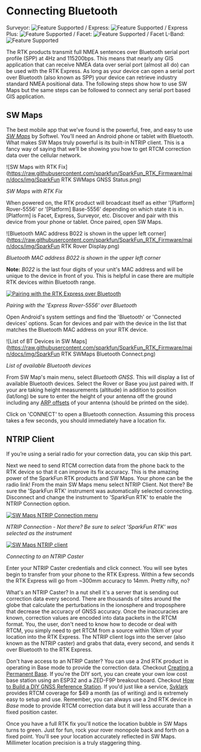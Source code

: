 # Connecting Bluetooth

Surveyor: ![Feature Supported](https://raw.githubusercontent.com/sparkfun/SparkFun_RTK_Firmware/main/docs/img/GreenDot.png) / Express: ![Feature Supported](https://raw.githubusercontent.com/sparkfun/SparkFun_RTK_Firmware/main/docs/img/GreenDot.png) / Express Plus: ![Feature Supported](https://raw.githubusercontent.com/sparkfun/SparkFun_RTK_Firmware/main/docs/img/GreenDot.png) / Facet: ![Feature Supported](https://raw.githubusercontent.com/sparkfun/SparkFun_RTK_Firmware/main/docs/img/GreenDot.png) / Facet L-Band: ![Feature Supported](https://raw.githubusercontent.com/sparkfun/SparkFun_RTK_Firmware/main/docs/img/GreenDot.png)

The RTK products transmit full NMEA sentences over Bluetooth serial port profile (SPP) at 4Hz and 115200bps. This means that nearly any GIS application that can receive NMEA data over serial port (almost all do) can be used with the RTK Express. As long as your device can open a serial port over Bluetooth (also known as SPP) your device can retrieve industry standard NMEA positional data. The following steps show how to use SW Maps but the same steps can be followed to connect any serial port based GIS application.

## SW Maps

The best mobile app that we’ve found is the powerful, free, and easy to use *[SW Maps](https://play.google.com/store/apps/details?id=np.com.softwel.swmaps)* by Softwel. You’ll need an Android phone or tablet with Bluetooth. What makes SW Maps truly powerful is its built-in NTRIP client. This is a fancy way of saying that we’ll be showing you how to get RTCM correction data over the cellular network. 

![SW Maps with RTK Fix](https://raw.githubusercontent.com/sparkfun/SparkFun_RTK_Firmware/main/docs/img/SparkFun RTK SWMaps GNSS Status.png)

*SW Maps with RTK Fix*

When powered on, the RTK product will broadcast itself as either '[Platform] Rover-5556' or '[Platform] Base-5556' depending on which state it is in. [Platform] is Facet, Express, Surveyor, etc. Discover and pair with this device from your phone or tablet. Once paired, open SW Maps. 

![Bluetooth MAC address B022 is shown in the upper left corner](https://raw.githubusercontent.com/sparkfun/SparkFun_RTK_Firmware/main/docs/img/SparkFun RTK Rover Display.png)

*Bluetooth MAC address B022 is shown in the upper left corner*

**Note:** *B022* is the last four digits of your unit's MAC address and will be unique to the device in front of you. This is helpful in case there are multiple RTK devices within Bluetooth range.

[![Pairing with the RTK Express over Bluetooth](https://cdn.sparkfun.com/r/600-600/assets/learn_tutorials/1/8/5/7/RTK_Express_-_Bluetooth_Connect.jpg)](https://cdn.sparkfun.com/assets/learn_tutorials/1/8/5/7/RTK_Express_-_Bluetooth_Connect.jpg)

*Pairing with the 'Express Rover-5556' over Bluetooth*

Open Android's system settings and find the 'Bluetooth' or 'Connected devices' options. Scan for devices and pair with the device in the list that matches the Bluetooth MAC address on your RTK device.

![List of BT Devices in SW Maps](https://raw.githubusercontent.com/sparkfun/SparkFun_RTK_Firmware/main/docs/img/SparkFun RTK SWMaps Bluetooth Connect.png)

*List of available Bluetooth devices*

From SW Map's main menu, select *Bluetooth GNSS*. This will display a list of available Bluetooth devices. Select the Rover or Base you just paired with. If your are taking height measurements (altitude) in addition to position (lat/long) be sure to enter the height of your antenna off the ground including any [ARP offsets](https://geodesy.noaa.gov/ANTCAL/FAQ.xhtml#faq4) of your antenna (should be printed on the side).

Click on 'CONNECT' to open a Bluetooth connection. Assuming this process takes a few seconds, you should immediately have a location fix.

## NTRIP Client

If you’re using a serial radio for your correction data, you can skip this part.

Next we need to send RTCM correction data from the phone back to the RTK device so that it can improve its fix accuracy. This is the amazing power of the SparkFun RTK products and SW Maps. Your phone can be the radio link! From the main SW Maps menu select NTRIP Client. Not there? Be sure the 'SparkFun RTK' instrument was automatically selected connecting. Disconnect and change the instrument to 'SparkFun RTK' to enable the NTRIP Connection option.

[![SW Maps NTRIP Connection menu](https://cdn.sparkfun.com/r/600-600/assets/learn_tutorials/1/4/6/3/SparkFun_RTK_Surveyor_-_SW_Maps_NTRIP_Connection.jpg)](https://cdn.sparkfun.com/assets/learn_tutorials/1/4/6/3/SparkFun_RTK_Surveyor_-_SW_Maps_NTRIP_Connection.jpg)

*NTRIP Connection - Not there? Be sure to select 'SparkFun RTK' was selected as the instrument*

[![SW Maps NTRIP client](https://cdn.sparkfun.com/r/600-600/assets/learn_tutorials/1/4/6/3/SW_Maps_-_NTRIP_Client.jpg)](https://cdn.sparkfun.com/assets/learn_tutorials/1/4/6/3/SW_Maps_-_NTRIP_Client.jpg)

*Connecting to an NTRIP Caster*

Enter your NTRIP Caster credentials and click connect. You will see bytes begin to transfer from your phone to the RTK Express. Within a few seconds the RTK Express will go from ~300mm accuracy to 14mm. Pretty nifty, no?

What's an NTRIP Caster? In a nut shell it's a server that is sending out correction data every second. There are thousands of sites around the globe that calculate the perturbations in the ionosphere and troposphere that decrease the accuracy of GNSS accuracy. Once the inaccuracies are known, correction values are encoded into data packets in the RTCM format. You, the user, don't need to know how to decode or deal with RTCM, you simply need to get RTCM from a source within 10km of your location into the RTK Express. The NTRIP client logs into the server (also known as the NTRIP caster) and grabs that data, every second, and sends it over Bluetooth to the RTK Express.

Don't have access to an NTRIP Caster? You can use a 2nd RTK product in operating in Base mode to provide the correction data. Checkout [Creating a Permanent Base](https://sparkfun.github.io/SparkFun_RTK_Firmware/permanent_base/). If you're the DIY sort, you can create your own low cost base station using an ESP32 and a ZED-F9P breakout board. Checkout [How to Build a DIY GNSS Reference Station](https://learn.sparkfun.com/tutorials/how-to-build-a-diy-gnss-reference-station). If you'd just like a service, [Syklark](https://www.swiftnav.com/skylark) provides RTCM coverage for $49 a month (as of writing) and is extremely easy to setup and use. Remember, you can always use a 2nd RTK device in *Base* mode to provide RTCM correction data but it will less accurate than a fixed position caster.

Once you have a full RTK fix you'll notice the location bubble in SW Maps turns to green. Just for fun, rock your rover monopole back and forth on a fixed point. You'll see your location accurately reflected in SW Maps. Millimeter location precision is a truly staggering thing.